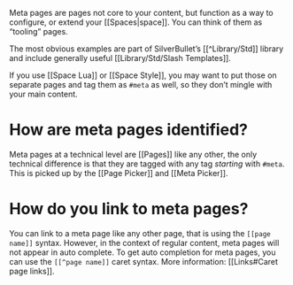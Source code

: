 Meta pages are pages not core to your content, but function as a way to configure, or extend your [[Spaces|space]]. You can think of them as “tooling” pages. 

The most obvious examples are part of SilverBullet’s [[^Library/Std]] library and include generally useful [[Library/Std/Slash Templates]]. 

If you use [[Space Lua]] or [[Space Style]], you may want to put those on separate pages and tag them as `#meta` as well, so they don’t mingle with your main content.

# How are meta pages identified?
Meta pages at a technical level are [[Pages]] like any other, the only technical difference is that they are tagged with any tag _starting_ with `#meta`. This is picked up by the [[Page Picker]] and [[Meta Picker]].

# How do you link to meta pages?
You can link to a meta page like any other page, that is using the `[[page name]]` syntax. However, in the context of regular content, meta pages will not appear in auto complete. To get auto completion for meta pages, you can use the `[[^page name]]` caret syntax. More information: [[Links#Caret page links]].
